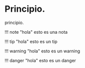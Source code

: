 # Principio.

principio.

!!! note "hola"
    esto es una nota

!!! tip "hola"
    esto es un tip

!!! warning "hola"
    esto es un warning

!!! danger "hola"
    esto es un danger
